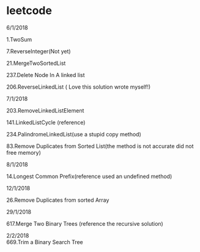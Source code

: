 # leetcode


6/1/2018

1.TwoSum  

7.ReverseInteger(Not yet)  

21.MergeTwoSortedList  

237.Delete Node In A linked list  

206.ReverseLinkedList ( Love this solution wrote myself!)  


7/1/2018  

203.RemoveLinkedListElement  

141.LinkedListCycle (reference)  

234.PalindromeLinkedList(use a stupid copy method)

83.Remove Duplicates from Sorted List(the method is not accurate did not free memory)


8/1/2018

14.Longest Common Prefix(reference used an undefined method)

12/1/2018

26.Remove Duplicates from sorted Array

29/1/2018  

617.Merge Two Binary Trees  (reference the recursive solution)  

2/2/2018  
669.Trim a Binary Search Tree


 